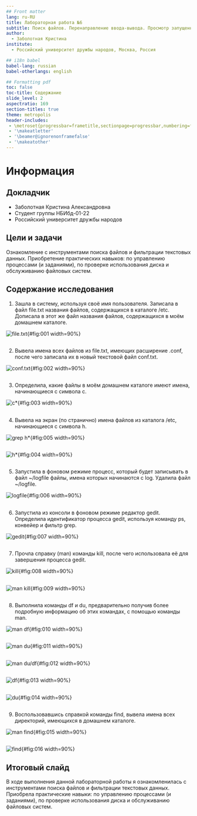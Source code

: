```yaml
---
## Front matter
lang: ru-RU
title: Лабораторная работа №6
subtitle: Поиск файлов. Перенаправление ввода-вывода. Просмотр запущенных процессов.
author:
  - Заболотная Кристина
institute:
  - Российский университет дружбы народов, Москва, Россия

## i18n babel
babel-lang: russian
babel-otherlangs: english

## Formatting pdf
toc: false
toc-title: Содержание
slide_level: 2
aspectratio: 169
section-titles: true
theme: metropolis
header-includes:
 - \metroset{progressbar=frametitle,sectionpage=progressbar,numbering=fraction}
 - '\makeatletter'
 - '\beamer@ignorenonframefalse'
 - '\makeatother'
---
```


# Информация

## Докладчик

  * Заболотная Кристина Александровна
  * Студент группы НБИбд-01-22
  * Российский университет дружбы народов

## Цели и задачи

Ознакомление с инструментами поиска файлов и фильтрации текстовых данных. Приобретение практических навыков: по управлению процессами (и заданиями), по проверке использования диска и обслуживанию файловых систем.

## Содержание исследования

1. Зашла в систему, используя своё имя пользователя. Записала в файл file.txt названия файлов, содержащихся в каталоге /etc. Дописала в этот же файл названия файлов, содержащихся в моём домашнем каталоге.

![file.txt](image/л61.png){#fig:001 width=90%}

##

2. Вывела имена всех файлов из file.txt, имеющих расширение .conf, после чего записала их в новый текстовой файл conf.txt.

![conf.txt](image/л62.png){#fig:002 width=90%}

##

3. Определила, какие файлы в моём домашнем каталоге имеют имена, начинающиеся с символа c.

![с*](image/л63.png){#fig:003 width=90%}

##

4. Вывела на экран (по странично) имена файлов из каталога /etc, начинающиеся с символа h.

![grep h*](image/л65.png){#fig:005 width=90%}

##

![h*](image/л64.png){#fig:004 width=90%}

##

5. Запустила в фоновом режиме процесс, который будет записывать в файл ~/logfile файлы, имена которых начинаются с log. Удалила файл ~/logfile. 

![logfile](image/л66.png){#fig:006 width=90%}

##

6. Запустила из консоли в фоновом режиме редактор gedit. Определила идентификатор процесса gedit, используя команду ps, конвейер и фильтр grep.

![gedit](image/л67.png){#fig:007 width=90%}

##

7. Прочла справку (man) команды kill, после чего использовала её для завершения процесса gedit. 

![kill](image/л68.png){#fig:008 width=90%}

##

![man kill](image/л69.png){#fig:009 width=90%}

##

8. Выполнила команды df и du, предварительно получив более подробную информацию об этих командах, с помощью команды man.

![man df](image/л610.png){#fig:010 width=90%}

##

![man du](image/л611.png){#fig:011 width=90%}

##

![man du/df](image/л612.png){#fig:012 width=90%}

##

![df](image/л613.png){#fig:013 width=90%}

##

![du](image/л614.png){#fig:014 width=90%}

##

9. Воспользовавшись справкой команды find, вывела имена всех директорий, имеющихся в домашнем каталоге.

![man find](image/л615.png){#fig:015 width=90%}

##

![find](image/л616.png){#fig:016 width=90%}

## Итоговый слайд

В ходе выполнения данной лабораторной работы я ознакомленилась с инструментами поиска файлов и  фильтрации текстовых данных. Приобрела практические навыки: по управлению процессами (и заданиями), по
проверке использования диска и обслуживанию файловых систем.



